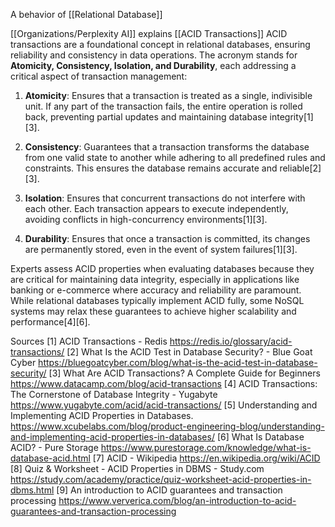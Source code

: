 A behavior of [[Relational Database]]

[[Organizations/Perplexity AI]] explains [[ACID Transactions]]
ACID transactions are a foundational concept in relational databases, ensuring reliability and consistency in data operations. The acronym stands for **Atomicity, Consistency, Isolation, and Durability**, each addressing a critical aspect of transaction management:

1. **Atomicity**: Ensures that a transaction is treated as a single, indivisible unit. If any part of the transaction fails, the entire operation is rolled back, preventing partial updates and maintaining database integrity[1][3].
   
2. **Consistency**: Guarantees that a transaction transforms the database from one valid state to another while adhering to all predefined rules and constraints. This ensures the database remains accurate and reliable[2][3].

3. **Isolation**: Ensures that concurrent transactions do not interfere with each other. Each transaction appears to execute independently, avoiding conflicts in high-concurrency environments[1][3].

4. **Durability**: Ensures that once a transaction is committed, its changes are permanently stored, even in the event of system failures[1][3].

Experts assess ACID properties when evaluating databases because they are critical for maintaining data integrity, especially in applications like banking or e-commerce where accuracy and reliability are paramount. While relational databases typically implement ACID fully, some NoSQL systems may relax these guarantees to achieve higher scalability and performance[4][6].

Sources
[1] ACID Transactions - Redis https://redis.io/glossary/acid-transactions/
[2] What Is the ACID Test in Database Security? - Blue Goat Cyber https://bluegoatcyber.com/blog/what-is-the-acid-test-in-database-security/
[3] What Are ACID Transactions? A Complete Guide for Beginners https://www.datacamp.com/blog/acid-transactions
[4] ACID Transactions: The Cornerstone of Database Integrity - Yugabyte https://www.yugabyte.com/acid/acid-transactions/
[5] Understanding and Implementing ACID Properties in Databases. https://www.xcubelabs.com/blog/product-engineering-blog/understanding-and-implementing-acid-properties-in-databases/
[6] What Is Database ACID? - Pure Storage https://www.purestorage.com/knowledge/what-is-database-acid.html
[7] ACID - Wikipedia https://en.wikipedia.org/wiki/ACID
[8] Quiz & Worksheet - ACID Properties in DBMS - Study.com https://study.com/academy/practice/quiz-worksheet-acid-properties-in-dbms.html
[9] An introduction to ACID guarantees and transaction processing https://www.ververica.com/blog/an-introduction-to-acid-guarantees-and-transaction-processing

